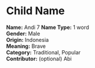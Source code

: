 # Child Name

**Name:** Andi 7
**Name Type:** 1 word  
**Gender:** Male  
**Origin:** Indonesia  
**Meaning:** Brave  
**Category:** Traditional, Popular  
**Contributor:** (optional) Abi
